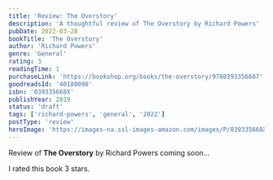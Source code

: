 ```yaml
---
title: 'Review: The Overstory'
description: 'A thoughtful review of The Overstory by Richard Powers'
pubDate: 2022-03-28
bookTitle: 'The Overstory'
author: 'Richard Powers'
genre: 'General'
rating: 3
readingTime: 1
purchaseLink: 'https://bookshop.org/books/the-overstory/9780393356687'
goodreadsId: '40180098'
isbn: '039335668X'
publishYear: 2019
status: 'draft'
tags: ['richard-powers', 'general', '2022']
postType: 'review'
heroImage: 'https://images-na.ssl-images-amazon.com/images/P/039335668X.01.L.jpg'
---
```


Review of **The Overstory** by Richard Powers coming soon...

I rated this book 3 stars.